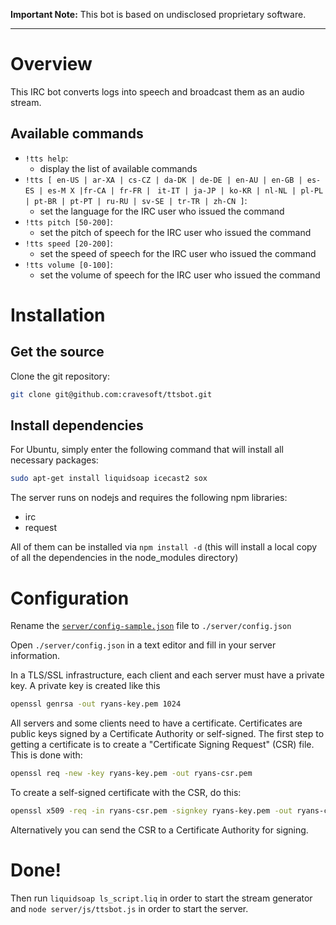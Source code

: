 **Important Note:**
This bot is based on undisclosed proprietary software.

- - -

# Overview

This IRC bot converts logs into speech and broadcast them as an audio stream.

## Available commands

* `!tts help`:
    * display the list of available commands
* `!tts [ en-US | ar-XA | cs-CZ | da-DK | de-DE | en-AU | en-GB | es-ES | es-M X |fr-CA | fr-FR | `
  `it-IT | ja-JP | ko-KR | nl-NL | pl-PL | pt-BR | pt-PT | ru-RU | sv-SE | tr-TR | zh-CN ]`:
    * set the language for the IRC user who issued the command
* `!tts pitch [50-200]`:
    * set the pitch of speech for the IRC user who issued the command
* `!tts speed [20-200]`:
    * set the speed of speech for the IRC user who issued the command
* `!tts volume [0-100]`:
    * set the volume of speech for the IRC user who issued the command

# Installation 

## Get the source

Clone the git repository:

``` bash
git clone git@github.com:cravesoft/ttsbot.git
```

## Install dependencies

For Ubuntu, simply enter the following command that will install all necessary packages:

``` bash
sudo apt-get install liquidsoap icecast2 sox 
```

The server runs on nodejs and requires the following npm libraries:

- irc
- request

All of them can be installed via `npm install -d` (this will install a local copy of all the dependencies in the node_modules directory)

# Configuration

Rename the [`server/config-sample.json`](./server/config-sample.json) file to `./server/config.json`

Open `./server/config.json` in a text editor and fill in your server information.

In a TLS/SSL infrastructure, each client and each server must have a private key. A private key is created like this

``` bash
openssl genrsa -out ryans-key.pem 1024
```

All servers and some clients need to have a certificate. Certificates are public keys signed by a Certificate Authority or self-signed. The first step to getting a certificate is to create a "Certificate Signing Request" (CSR) file. This is done with:

``` bash
openssl req -new -key ryans-key.pem -out ryans-csr.pem
```

To create a self-signed certificate with the CSR, do this:

``` bash
openssl x509 -req -in ryans-csr.pem -signkey ryans-key.pem -out ryans-cert.pem
```

Alternatively you can send the CSR to a Certificate Authority for signing.

# Done!

Then run `liquidsoap ls_script.liq` in order to start the stream generator and `node server/js/ttsbot.js` in order to start the server.
